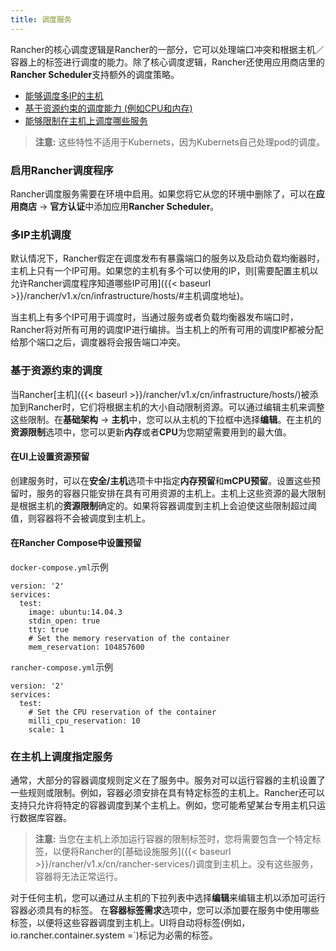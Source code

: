 ```yaml
---
title: 调度服务
---
```



Rancher的核心调度逻辑是Rancher的一部分，它可以处理端口冲突和根据主机／容器上的标签进行调度的能力。除了核心调度逻辑，Rancher还使用应用商店里的**Rancher Scheduler**支持额外的调度策略。

* [能够调度多IP的主机](#multiple-ips)
* [基于资源约束的调度能力 (例如CPU和内存)](#resource-constraints)
* [能够限制在主机上调度哪些服务](#restrict-services-on-host)

> **注意:** 这些特性不适用于Kubernets，因为Kubernets自己处理pod的调度。

### 启用Rancher调度程序

Rancher调度服务需要在环境中启用。如果您将它从您的环境中删除了，可以在**应用商店** -> **官方认证**中添加应用**Rancher Scheduler**。

<a id="multiple-ips"></a>

### 多IP主机调度

默认情况下，Rancher假定在调度发布有暴露端口的服务以及启动负载均衡器时，主机上只有一个IP可用。如果您的主机有多个可以使用的IP，则[需要配置主机以允许Rancher调度程序知道哪些IP可用]({{< baseurl >}}/rancher/v1.x/cn/infrastructure/hosts/#主机调度地址)。

当主机上有多个IP可用于调度时，当通过服务或者负载均衡器发布端口时，Rancher将对所有可用的调度IP进行编排。当主机上的所有可用的调度IP都被分配给那个端口之后，调度器将会报告端口冲突。

<a id="resource-constraints"></a>

### 基于资源约束的调度

当Rancher[主机]({{< baseurl >}}/rancher/v1.x/cn/infrastructure/hosts/)被添加到Rancher时，它们将根据主机的大小自动限制资源。可以通过编辑主机来调整这些限制。在**基础架构** -> **主机**中，您可以从主机的下拉框中选择**编辑**。在主机的**资源限制**选项中，您可以更新**内存**或者**CPU**为您期望需要用到的最大值。

#### 在UI上设置资源预留

创建服务时，可以在**安全/主机**选项卡中指定**内存预留**和**mCPU预留**。设置这些预留时，服务的容器只能安排在具有可用资源的主机上。主机上这些资源的最大限制是根据主机的**资源限制**确定的。如果将容器调度到主机上会迫使这些限制超过阈值，则容器将不会被调度到主机上。

#### 在Rancher Compose中设置预留

`docker-compose.yml`示例

```
version: '2'
services:
  test:
    image: ubuntu:14.04.3
    stdin_open: true
    tty: true
    # Set the memory reservation of the container
    mem_reservation: 104857600
```

`rancher-compose.yml`示例

```
version: '2'
services:
  test:
    # Set the CPU reservation of the container
    milli_cpu_reservation: 10
    scale: 1
```

<a id="restrict-services-on-host"></a>

### 在主机上调度指定服务

通常，大部分的容器调度规则定义在了服务中。服务对可以运行容器的主机设置了一些规则或限制。例如，容器必须安排在具有特定标签的主机上。Rancher还可以支持只允许将特定的容器调度到某个主机上。例如，您可能希望某台专用主机只运行数据库容器。

> **注意:** 当您在主机上添加运行容器的限制标签时，您将需要包含一个特定标签，以便将Rancher的[基础设施服务]({{< baseurl >}}/rancher/v1.x/cn/rancher-services/)调度到主机上。没有这些服务，容器将无法正常运行。

对于任何主机，您可以通过从主机的下拉列表中选择**编辑**来编辑主机以添加可运行容器必须具有的标签。 在**容器标签需求**选项中，您可以添加要在服务中使用哪些标签，以便将这些容器调度到主机上。UI将自动将标签(例如，io.rancher.container.system =`)标记为必需的标签。
